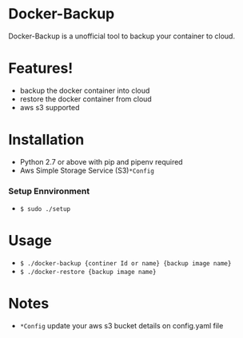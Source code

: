 # Docker-Backup

Docker-Backup is a unofficial tool to backup your container to cloud.

# Features!
- backup the docker container into cloud
- restore the docker container from cloud
- aws s3 supported

# Installation
  - Python 2.7 or above with pip and pipenv required
  - Aws Simple Storage Service (S3)`*Config`

### Setup Ennvironment
- `$ sudo ./setup`

# Usage
- `$ ./docker-backup {continer Id or name} {backup image name}`
- `$ ./docker-restore {backup image name}`

# Notes
 - `*Config` update your aws s3 bucket details on config.yaml file
